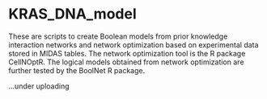 # KRAS_DNA_model

These are scripts to create Boolean models from prior knowledge interaction networks and network optimization based on experimental data stored in MIDAS tables.
The network optimization tool is the R package CellNOptR. The logical models obtained from network optimization are further tested by the BoolNet R package.

...under uploading
